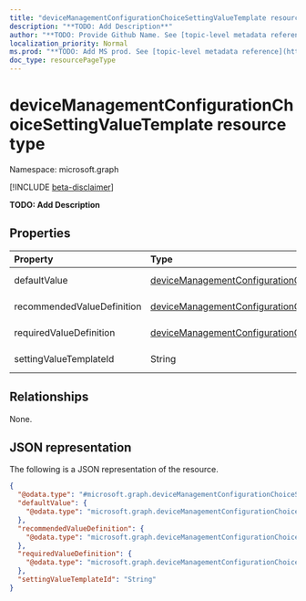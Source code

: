 ```yaml
---
title: "deviceManagementConfigurationChoiceSettingValueTemplate resource type"
description: "**TODO: Add Description**"
author: "**TODO: Provide Github Name. See [topic-level metadata reference](https://msgo.azurewebsites.net/add/document/guidelines/metadata.html#topic-level-metadata)**"
localization_priority: Normal
ms.prod: "**TODO: Add MS prod. See [topic-level metadata reference](https://msgo.azurewebsites.net/add/document/guidelines/metadata.html#topic-level-metadata)**"
doc_type: resourcePageType
---
```


# deviceManagementConfigurationChoiceSettingValueTemplate resource type

Namespace: microsoft.graph

[!INCLUDE [beta-disclaimer](../../includes/beta-disclaimer.md)]

**TODO: Add Description**

## Properties
|Property|Type|Description|
|:---|:---|:---|
|defaultValue|[deviceManagementConfigurationChoiceSettingValueDefaultTemplate](../resources/intune-devicemanagementconfigurationchoicesettingvaluedefaulttemplate.md)|**TODO: Add Description**|
|recommendedValueDefinition|[deviceManagementConfigurationChoiceSettingValueDefinitionTemplate](../resources/intune-devicemanagementconfigurationchoicesettingvaluedefinitiontemplate.md)|**TODO: Add Description**|
|requiredValueDefinition|[deviceManagementConfigurationChoiceSettingValueDefinitionTemplate](../resources/intune-devicemanagementconfigurationchoicesettingvaluedefinitiontemplate.md)|**TODO: Add Description**|
|settingValueTemplateId|String|**TODO: Add Description**|

## Relationships
None.

## JSON representation
The following is a JSON representation of the resource.
<!-- {
  "blockType": "resource",
  "@odata.type": "microsoft.graph.deviceManagementConfigurationChoiceSettingValueTemplate"
}
-->
``` json
{
  "@odata.type": "#microsoft.graph.deviceManagementConfigurationChoiceSettingValueTemplate",
  "defaultValue": {
    "@odata.type": "microsoft.graph.deviceManagementConfigurationChoiceSettingValueDefaultTemplate"
  },
  "recommendedValueDefinition": {
    "@odata.type": "microsoft.graph.deviceManagementConfigurationChoiceSettingValueDefinitionTemplate"
  },
  "requiredValueDefinition": {
    "@odata.type": "microsoft.graph.deviceManagementConfigurationChoiceSettingValueDefinitionTemplate"
  },
  "settingValueTemplateId": "String"
}
```

